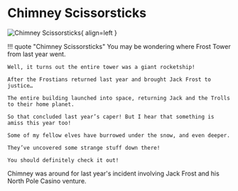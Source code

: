 # Chimney Scissorsticks

![Chimney Scissorsticks](/img/castleapproach/chimneyscissorsticks.png){ align=left }

!!! quote "Chimney Scissorsticks"
	You may be wondering where Frost Tower from last year went.

	Well, it turns out the entire tower was a giant rocketship!

	After the Frostians returned last year and brought Jack Frost to justice…

	The entire building launched into space, returning Jack and the Trolls to their home planet.

	So that concluded last year’s caper! But I hear that something is amiss this year too!

	Some of my fellow elves have burrowed under the snow, and even deeper.

	They’ve uncovered some strange stuff down there!

	You should definitely check it out!

Chimney was around for last year's incident involving Jack Frost and his North Pole Casino venture.